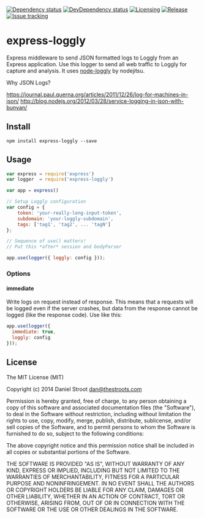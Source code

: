 [![Dependency status][dependency-badge]][dependency-url]
[![DevDependency status][dev-dep-badge]][dev-dep-url]
[![Licensing][license-badge]][license-url]
[![Release][release-badge]][release-url]
[![Issue tracking][issues-badge]][issues-url]

[dependency-badge]: http://img.shields.io/david/dstroot/express-loggly.svg?style=flat
[dependency-url]: https://david-dm.org/dstroot/express-loggly

[dev-dep-badge]: http://img.shields.io/david/dev/dstroot/express-loggly.svg?style=flat
[dev-dep-url]: https://david-dm.org/dstroot/express-loggly#info=devDependencies

[license-badge]: http://img.shields.io/badge/license-MIT-blue.svg?style=flat
[license-url]: #license

[release-badge]: http://img.shields.io/github/release/dstroot/express-loggly.svg?style=flat
[release-url]: https://github.com/dstroot/express-loggly/releases

[issues-badge]: http://img.shields.io/github/issues/dstroot/express-loggly.svg?style=flat
[issues-url]: https://github.com/dstroot/express-loggly/issues

express-loggly
===================

Express middleware to send JSON formatted logs to Loggly from an Express application.  Use this logger to send all web traffic to Loggly for capture and analysis.  It uses [node-loggly](https://github.com/nodejitsu/node-loggly) by nodejitsu.

Why JSON Logs?

https://journal.paul.querna.org/articles/2011/12/26/log-for-machines-in-json/
http://blog.nodejs.org/2012/03/28/service-logging-in-json-with-bunyan/

## Install

```
npm install express-loggly --save
```

## Usage

```js
var express = require('express')
var logger  = require('express-loggly')

var app = express()

// Setup Loggly configuration
var config = {
    token: 'your-really-long-input-token',
    subdomain: 'your-loggly-subdomain',
    tags: ['tag1', 'tag2', ... 'tagN'] 
};

// Sequence of use() matters!
// Put this *after* session and bodyParser

app.use(logger({ loggly: config }));
```

### Options

#### immediate

Write logs on request instead of response. This means that a requests will be logged even if the server crashes, but data from the response cannot be logged (like the response code).  Use like this:

```js
app.use(logger({
  immediate: true,
  loggly: config
}));
```

## License

The MIT License (MIT)

Copyright (c) 2014 Daniel Stroot dan@thestroots.com

Permission is hereby granted, free of charge, to any person obtaining a copy of this software and associated documentation files (the "Software"), to deal in the Software without restriction, including without limitation the rights to use, copy, modify, merge, publish, distribute, sublicense, and/or sell copies of the Software, and to permit persons to whom the Software is furnished to do so, subject to the following conditions:

The above copyright notice and this permission notice shall be included in all copies or substantial portions of the Software.

THE SOFTWARE IS PROVIDED "AS IS", WITHOUT WARRANTY OF ANY KIND, EXPRESS OR IMPLIED, INCLUDING BUT NOT LIMITED TO THE WARRANTIES OF MERCHANTABILITY, FITNESS FOR A PARTICULAR PURPOSE AND NONINFRINGEMENT. IN NO EVENT SHALL THE AUTHORS OR COPYRIGHT HOLDERS BE LIABLE FOR ANY CLAIM, DAMAGES OR OTHER LIABILITY, WHETHER IN AN ACTION OF CONTRACT, TORT OR OTHERWISE, ARISING FROM, OUT OF OR IN CONNECTION WITH THE SOFTWARE OR THE USE OR OTHER DEALINGS IN THE SOFTWARE.




    
    




